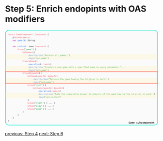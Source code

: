 # Step 5: Enrich endopints with OAS modifiers

![step-5](./info-material/Apodini-OAS-Instructions/step-5.png)

[previous: Step 4](./step-4.md)
[next: Step 6](./step-6.md)
